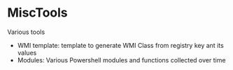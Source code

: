 # MiscTools
Various tools
- WMI template: template to generate WMI Class from registry key ant its values
- Modules: Various Powershell modules and functions collected over time
